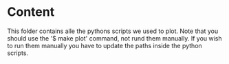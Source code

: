 # Content
This folder contains alle the pythons scripts we used to plot. Note that you should use the '$ make plot' command, not rund them manually. If you wish to run them manually you have to update the paths inside the python scripts.
